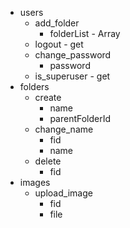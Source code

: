 - users
    - add_folder
        - folderList - Array
    - logout - get
    - change_password
        - password
    - is_superuser - get
- folders
    - create
        - name
        - parentFolderId
    - change_name
        - fid
        - name
    - delete
        - fid
- images
    - upload_image
        - fid
        - file
